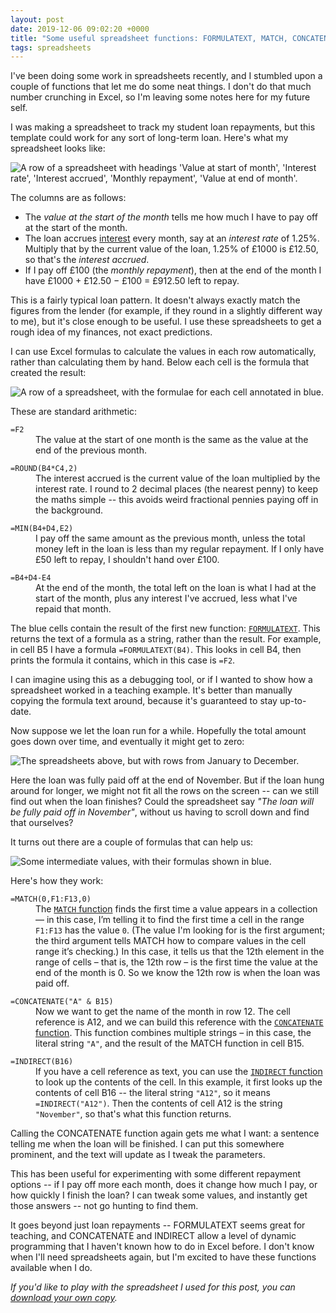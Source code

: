 ```yaml
---
layout: post
date: 2019-12-06 09:02:20 +0000
title: "Some useful spreadsheet functions: FORMULATEXT, MATCH, CONCATENATE and INDIRECT"
tags: spreadsheets
---
```


I've been doing some work in spreadsheets recently, and I stumbled upon a couple of functions that let me do some neat things.
I don't do that much number crunching in Excel, so I'm leaving some notes here for my future self.

I was making a spreadsheet to track my student loan repayments, but this template could work for any sort of long-term loan.
Here's what my spreadsheet looks like:

<img src="/images/2019/spreadsheet_headings.png" alt="A row of a spreadsheet with headings 'Value at start of month', 'Interest rate', 'Interest accrued', 'Monthly repayment', 'Value at end of month'.">

The columns are as follows:

-   The *value at the start of the month* tells me how much I have to pay off at the start of the month.
-   The loan accrues [interest] every month, say at an *interest rate* of 1.25%.
    Multiply that by the current value of the loan, 1.25% of £1000 is £12.50, so that's the *interest accrued*.
-   If I pay off £100 (the *monthly repayment*), then at the end of the month I have £1000 + £12.50 &minus; £100 = £912.50 left to repay.

[interest]: https://en.wikipedia.org/wiki/Interest

This is a fairly typical loan pattern.
It doesn't always exactly match the figures from the lender (for example, if they round in a slightly different way to me), but it's close enough to be useful.
I use these spreadsheets to get a rough idea of my finances, not exact predictions.

I can use Excel formulas to calculate the values in each row automatically, rather than calculating them by hand.
Below each cell is the formula that created the result:

<img src="/images/2019/spreadsheet_onerow.png" alt="A row of a spreadsheet, with the formulae for each cell annotated in blue.">

These are standard arithmetic:

<style>
  dd:not(:last-child) {
    margin-bottom: 1em;
  }
</style>

<dl>
  <dt><code>=F2</code></dt>
  <dd>
    The value at the start of one month is the same as the value at the end of the previous month.
  </dd>

  <dt><code>=ROUND(B4*C4,2)</code></dt>
  <dd>
    The interest accrued is the current value of the loan multiplied by the interest rate.
    I round to 2 decimal places (the nearest penny) to keep the maths simple -- this avoids weird fractional pennies paying off in the background.
  </dd>

  <dt><code>=MIN(B4+D4,E2)</code></dt>
  <dd>
    I pay off the same amount as the previous month, unless the total money left in the loan is less than my regular repayment.
    If I only have £50 left to repay, I shouldn't hand over £100.
  </dd>

  <dt><code>=B4+D4-E4</code></dt>
  <dd>
    At the end of the month, the total left on the loan is what I had at the start of the month, plus any interest I've accrued, less what I've repaid that month.
  </dd>
</dl>

The blue cells contain the result of the first new function: [`FORMULATEXT`][FORMULATEXT].
This returns the text of a formula as a string, rather than the result.
For example, in cell B5 I have a formula `=FORMULATEXT(B4)`.
This looks in cell B4, then prints the formula it contains, which in this case is `=F2`.

I can imagine using this as a debugging tool, or if I wanted to show how a spreadsheet worked in a teaching example.
It's better than manually copying the formula text around, because it's guaranteed to stay up-to-date.

[FORMULATEXT]: https://support.office.com/en-us/article/FORMULATEXT-function-0A786771-54FD-4AE2-96EE-09CDA35439C8

Now suppose we let the loan run for a while.
Hopefully the total amount goes down over time, and eventually it might get to zero:

<img src="/images/2019/spreadsheet_manyrows.png" alt="The spreadsheets above, but with rows from January to December.">

Here the loan was fully paid off at the end of November.
But if the loan hung around for longer, we might not fit all the rows on the screen -- can we still find out when the loan finishes?
Could the spreadsheet say *"The loan will be fully paid off in November"*, without us having to scroll down and find that ourselves?

It turns out there are a couple of formulas that can help us:

<img src="/images/2019/spreadsheet_summary.png" alt="Some intermediate values, with their formulas shown in blue.">

Here's how they work:

<dl>
  <dt><code>=MATCH(0,F1:F13,0)</code></dt>
  <dd>
    The <a href="https://support.office.com/en-us/article/MATCH-function-E8DFFD45-C762-47D6-BF89-533F4A37673A"><code>MATCH</code> function</a> finds the first time a value appears in a collection &mdash; in this case, I&rsquo;m telling it to find the first time a cell in the range <code>F1:F13</code> has the value <code>0</code>.
    (The value I'm looking for is the first argument; the third argument tells MATCH how to compare values in the cell range it&rsquo;s checking.)
    In this case, it tells us that the 12th element in the range of cells &ndash; that is, the 12th row &ndash; is the first time the value at the end of the month is 0.
    So we know the 12th row is when the loan was paid off.
  </dd>

  <dt><code>=CONCATENATE("A" & B15)</code></dt>
  <dd>
    Now we want to get the name of the month in row 12.
    The cell reference is A12, and we can build this reference with the <a href="https://support.office.com/en-us/article/CONCATENATE-function-8F8AE884-2CA8-4F7A-B093-75D702BEA31D"><code>CONCATENATE</code> function</a>.
    This function combines multiple strings &ndash; in this case, the literal string <code>"A"</code>, and the result of the MATCH function in cell B15.
  </dd>

  <dt><code>=INDIRECT(B16)</code></dt>
  <dd>
    If you have a cell reference as text, you can use the <a href="https://support.office.com/en-us/article/INDIRECT-function-474B3A3A-8A26-4F44-B491-92B6306FA261"><code>INDIRECT</code> function</a> to look up the contents of the cell.
    In this example, it first looks up the contents of cell B16 -- the literal string <code>"A12"</code>, so it means <code>=INDIRECT("A12")</code>.
    Then the contents of cell A12 is the string <code>"November"</code>, so that's what this function returns.
  </dd>
</dl>

Calling the CONCATENATE function again gets me what I want: a sentence telling me when the loan will be finished.
I can put this somewhere prominent, and the text will update as I tweak the parameters.

This has been useful for experimenting with some different repayment options -- if I pay off more each month, does it change how much I pay, or how quickly I finish the loan?
I can tweak some values, and instantly get those answers -- not go hunting to find them.

It goes beyond just loan repayments -- FORMULATEXT seems great for teaching, and CONCATENATE and INDIRECT allow a level of dynamic programming that I haven't known how to do in Excel before.
I don't know when I'll need spreadsheets again, but I'm excited to have these functions available when I do.

*If you'd like to play with the spreadsheet I used for this post, you can [download your own copy](/files/example_loan.xlsx).*
